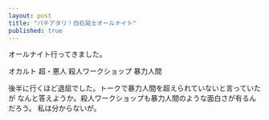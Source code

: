 ```yaml
---
layout: post
title: "バチアタリ！白石晃士オールナイト"
published: true
---
```


オールナイト行ってきました。

オカルト
超・悪人
殺人ワークショップ
暴力人間

後半に行くほど退屈でした。トークで暴力人間を超えられていないと言っていたが
なんと答えようか。殺人ワークショップも暴力人間のような面白さが有るんだろう。
私は分からないが。

